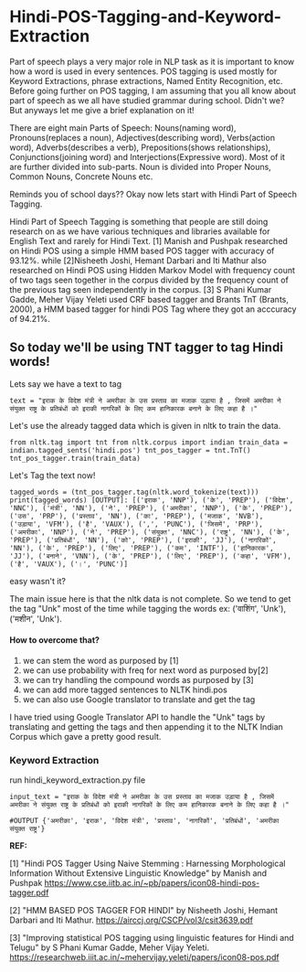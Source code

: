 # Hindi-POS-Tagging-and-Keyword-Extraction

Part of speech plays a very major role in NLP task as it is important to know how a word is used in every sentences. POS tagging is used mostly for Keyword Extractions, phrase extractions, Named Entity Recognition, etc. Before going further on POS tagging, I am assuming that you all know about part of speech as we all have studied grammar during school. Didn't we? But anyways let me give a brief explanation on it!


There are eight main Parts of Speech: Nouns(naming word), Pronouns(replaces a noun), Adjectives(describing word), Verbs(action word), Adverbs(describes a verb), Prepositions(shows relationships), Conjunctions(joining word) and Interjections(Expressive word). Most of it are further divided into sub-parts. Noun is divided into Proper Nouns, Common Nouns, Concrete Nouns etc.


Reminds you of school days?? Okay now lets start with Hindi Part of Speech Tagging.


Hindi Part of Speech Tagging is something that people are still doing research on as we have various techniques and libraries available for English Text and rarely for Hindi Text. [1] Manish and Pushpak researched on Hindi POS using a simple HMM based POS tagger with  accuracy of 93.12%. while [2]Nisheeth Joshi, Hemant Darbari and Iti Mathur also researched on Hindi POS using Hidden Markov Model with frequency count of two tags seen together in the corpus divided by the frequency count of the previous tag seen independently in the corpus. [3] S Phani Kumar Gadde, Meher Vijay Yeleti used CRF based tagger and Brants TnT (Brants, 2000), a HMM based tagger for hindi POS Tag where they got an acccuracy of 94.21%.


## So today we'll be using TNT tagger to tag Hindi words!


Lets say we have a text to tag


`text = "इराक के विदेश मंत्री ने अमरीका के उस प्रस्ताव का मजाक उड़ाया है , जिसमें अमरीका ने संयुक्त राष्ट्र के प्रतिबंधों को इराकी नागरिकों के लिए कम हानिकारक बनाने के लिए कहा है ।"`


Let's use the already tagged data which is given in nltk to train the data.


`from nltk.tag import tnt
from nltk.corpus import indian
train_data = indian.tagged_sents('hindi.pos')
tnt_pos_tagger = tnt.TnT()
tnt_pos_tagger.train(train_data)`


Let's Tag the text now! 


`tagged_words = (tnt_pos_tagger.tag(nltk.word_tokenize(text)))
print(tagged_words)
[OUTPUT]:
 [('इराक', 'NNP'), ('के', 'PREP'), ('विदेश', 'NNC'), ('मंत्री', 'NN'), ('ने', 'PREP'), ('अमरीका', 'NNP'), ('के', 'PREP'), ('उस', 'PRP'), ('प्रस्ताव', 'NN'), ('का', 'PREP'), ('मजाक', 'NVB'), ('उड़ाया', 'VFM'), ('है', 'VAUX'), (',', 'PUNC'), ('जिसमें', 'PRP'), ('अमरीका', 'NNP'), ('ने', 'PREP'), ('संयुक्त', 'NNC'), ('राष्ट्र', 'NN'), ('के', 'PREP'), ('प्रतिबंधों', 'NN'), ('को', 'PREP'), ('इराकी', 'JJ'), ('नागरिकों', 'NN'), ('के', 'PREP'), ('लिए', 'PREP'), ('कम', 'INTF'), ('हानिकारक', 'JJ'), ('बनाने', 'VNN'), ('के', 'PREP'), ('लिए', 'PREP'), ('कहा', 'VFM'), ('है', 'VAUX'), ('।', 'PUNC')]`


easy wasn't it?


The main issue here is that the nltk data is not complete. So we tend to get the tag "Unk" most of the time while tagging the words ex: ('वाशिंग', 'Unk'), ('मशीन', 'Unk').


#### How to overcome that?


1. we can stem the word as purposed by [1]
2. we can use probability with freq for next word as purposed by[2]
3. we can try handling the compound words as purposed by [3]
4. we can add more tagged sentences to NLTK hindi.pos
5. we can also use Google translator to translate and get the tag

I have tried using Google Translator API to handle the "Unk" tags by translating and getting the tags and then appending it to the NLTK Indian Corpus which gave a pretty good result.

### Keyword Extraction
run hindi_keyword_extraction.py file

`input_text = "इराक के विदेश मंत्री ने अमरीका के उस प्रस्ताव का मजाक उड़ाया है , जिसमें अमरीका ने संयुक्त राष्ट्र के प्रतिबंधों को इराकी नागरिकों के लिए कम हानिकारक बनाने के लिए कहा है ।"`

`#OUTPUT {'अमरीका', 'इराक', 'विदेश मंत्री', 'प्रस्ताव', 'नागरिकों', 'प्रतिबंधों', 'अमरीका संयुक्त राष्ट्र'}` 

**REF:**

[1] "Hindi POS Tagger Using Naive Stemming : Harnessing Morphological Information Without Extensive Linguistic Knowledge" by Manish and Pushpak https://www.cse.iitb.ac.in/~pb/papers/icon08-hindi-pos-tagger.pdf

[2] "HMM BASED POS TAGGER FOR HINDI" by Nisheeth Joshi, Hemant Darbari and Iti Mathur. https://airccj.org/CSCP/vol3/csit3639.pdf

[3] "Improving statistical POS tagging using linguistic features for Hindi and Telugu" by S Phani Kumar Gadde, Meher Vijay Yeleti. https://researchweb.iiit.ac.in/~mehervijay.yeleti/papers/icon08-pos.pdf
